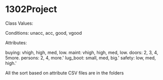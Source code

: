 # 1302Project

Class Values:

Conditions: unacc, acc, good, vgood

Attributes:

buying: vhigh, high, med, low.
maint: vhigh, high, med, low.
doors: 2, 3, 4, 5more.
persons: 2, 4, more.'
lug_boot: small, med, big.'
safety: low, med, high.'

All the sort based on attribute CSV files are in the folders
